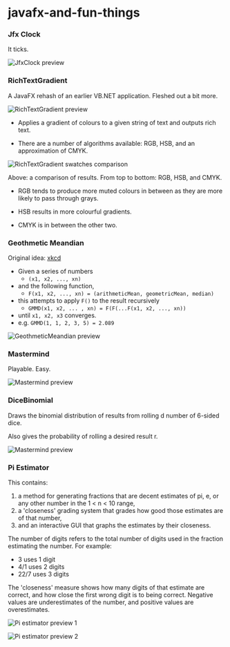 # javafx-and-fun-things

### Jfx Clock
It ticks.

![JfxClock preview](https://github.com/uncleankiwi/javafx-and-fun-things/blob/master/previews/JfxClock.PNG)

### RichTextGradient
A JavaFX rehash of an earlier VB.NET application. Fleshed out a bit more.

![RichTextGradient preview](https://github.com/uncleankiwi/javafx-and-fun-things/blob/master/previews/RTG.PNG)

- Applies a gradient of colours to a given string of text and outputs rich text.

- There are a number of algorithms available: RGB, HSB, and an approximation of CMYK.

![RichTextGradient swatches comparison](https://github.com/uncleankiwi/javafx-and-fun-things/blob/master/previews/RTGswatches.png)

Above: a comparison of results. From top to bottom: RGB, HSB, and CMYK.

- RGB tends to produce more muted colours in between as they are more likely to pass through grays.

- HSB results in more colourful gradients.

- CMYK is in between the other two.

### Geothmetic Meandian
Original idea: [xkcd](https://xkcd.com/2435/)

- Given a series of numbers
    - `(x1, x2, ..., xn)`
- and the following function,
   - `F(x1, x2, ..., xn) = (arithmeticMean, geometricMean, median)`
- this attempts to apply `F()` to the result recursively
    - `GMMD(x1, x2, ... , xn) = F(F(...F(x1, x2, ..., xn))`
- until `x1, x2, x3` converges.
- e.g. `GMMD(1, 1, 2, 3, 5) = 2.089`

![GeothmeticMeandian preview](https://github.com/uncleankiwi/javafx-and-fun-things/blob/master/previews/geothmeticmeandian.PNG)

### Mastermind
Playable. Easy.

![Mastermind preview](https://github.com/uncleankiwi/javafx-and-fun-things/blob/master/previews/Mastermind.PNG)

### DiceBinomial
Draws the binomial distribution of results from rolling d number of 6-sided dice.

Also gives the probability of rolling a desired result r.

![Mastermind preview](https://github.com/uncleankiwi/javafx-and-fun-things/blob/master/previews/DiceBinomial.PNG)

### Pi Estimator
This contains:
1. a method for generating fractions that are decent estimates of pi, e, or any other number in the 1 < n < 10 range,
2. a 'closeness' grading system that grades how good those estimates are of that number,
3. and an interactive GUI that graphs the estimates by their closeness.

The number of digits refers to the total number of digits used in the fraction estimating the number. For
example:
- 3 uses 1 digit
- 4/1 uses 2 digits
- 22/7 uses 3 digits

The 'closeness' measure shows how many digits of that estimate are correct, and how close the first wrong digit is to being correct.
Negative values are underestimates of the number, and positive values are overestimates.

![Pi estimator preview 1](https://github.com/uncleankiwi/javafx-and-fun-things/blob/master/previews/PiEstimator1.PNG)

![Pi estimator preview 2](https://github.com/uncleankiwi/javafx-and-fun-things/blob/master/previews/PiEstimator2.PNG)